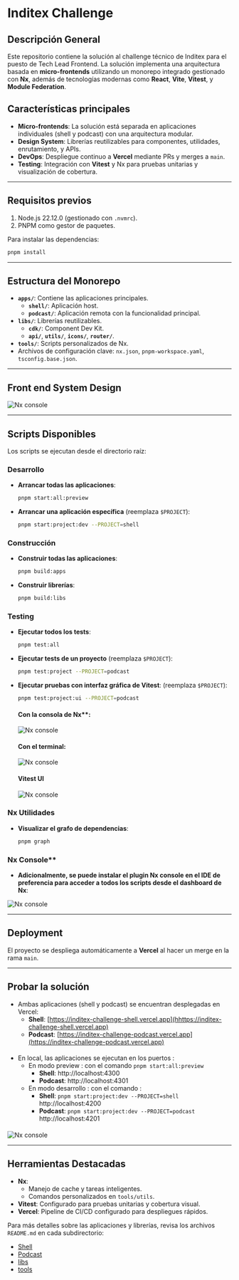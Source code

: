# Inditex Challenge

## Descripción General
Este repositorio contiene la solución al challenge técnico de Inditex para el puesto de Tech Lead Frontend. La solución implementa una arquitectura basada en **micro-frontends** utilizando un monorepo integrado gestionado con **Nx**, además de tecnologías modernas como **React**, **Vite**, **Vitest**, y **Module Federation**.

## Características principales
- **Micro-frontends**: La solución está separada en aplicaciones individuales (shell y podcast) con una arquitectura modular.
- **Design System**: Librerías reutilizables para componentes, utilidades, enrutamiento, y APIs.
- **DevOps**: Despliegue continuo a **Vercel** mediante PRs y merges a `main`.
- **Testing**: Integración con **Vitest** y Nx para pruebas unitarias y visualización de cobertura.

---

## Requisitos previos
1. Node.js 22.12.0 (gestionado con `.nvmrc`).
2. PNPM como gestor de paquetes.

Para instalar las dependencias:
```bash
pnpm install
```
___

## Estructura del Monorepo
- **`apps/`**: Contiene las aplicaciones principales.
  - **`shell/`**: Aplicación host.
  - **`podcast/`**: Aplicación remota con la funcionalidad principal.
- **`libs/`**: Librerías reutilizables.
  - **`cdk/`**: Component Dev Kit.
  - **`api/`**, **`utils/`**, **`icons/`**, **`router/`**.
- **`tools/`**: Scripts personalizados de Nx.
- Archivos de configuración clave: `nx.json`, `pnpm-workspace.yaml`, `tsconfig.base.json`.

---

## Front end System Design

![Nx console](readme-helpers/assets/images/front-system-design.png) 

---

## Scripts Disponibles
Los scripts se ejecutan desde el directorio raíz:

### Desarrollo
- **Arrancar todas las aplicaciones**:
  ```bash
  pnpm start:all:preview
  ```
- **Arrancar una aplicación específica** (reemplaza `$PROJECT`):
  ```bash
  pnpm start:project:dev --PROJECT=shell
  ```

### Construcción
- **Construir todas las aplicaciones**:
  ```bash
  pnpm build:apps
  ```
- **Construir librerías**:
  ```bash
  pnpm build:libs
  ```

### Testing
- **Ejecutar todos los tests**:
  ```bash
  pnpm test:all
  ```
- **Ejecutar tests de un proyecto** (reemplaza `$PROJECT`):
  ```bash
  pnpm test:project --PROJECT=podcast
  ```
- **Ejecutar pruebas con interfaz gráfica de Vitest**: (reemplaza `$PROJECT`):
  ```bash
  pnpm test:project:ui --PROJECT=podcast
  ```

  #### **Con la consola de Nx****:
  
  ![Nx console](readme-helpers/assets/images/vitest-ui-nx-console.gif)

  #### **Con el terminal**:
  
  ![Nx console](readme-helpers/assets/images/vitest-ui-terminal.gif)

  #### **Vitest UI**

  ![Nx console](readme-helpers/assets/images/vitest-ui-dashboard.gif)

### Nx Utilidades
- **Visualizar el grafo de dependencias**:
  ```bash
  pnpm graph
  ```

### Nx Console**
- **Adicionalmente, se puede instalar el plugin **Nx console** en el IDE de preferencia para acceder a todos los scripts desde el dashboard de Nx**:
  
![Nx console](readme-helpers/assets/images/nx-console.gif)

---

## Deployment
El proyecto se despliega automáticamente a **Vercel** al hacer un merge en la rama `main`.

---

## Probar la solución

- Ambas aplicaciones (shell y podcast) se encuentran desplegadas en Vercel:
  - **Shell**: [https://inditex-challenge-shell.vercel.app](hhttps://inditex-challenge-shell.vercel.app)
  - **Podcast**: [https://inditex-challenge-podcast.vercel.app](https://inditex-challenge-podcast.vercel.app)
####
- En local, las aplicaciones se ejecutan en los puertos :
  - En modo preview : con el comando `pnpm start:all:preview`
    - **Shell**: http://localhost:4300
    - **Podcast**: http://localhost:4301
  - En modo desarrollo : con el comando :
    - **Shell**: `pnpm start:project:dev --PROJECT=shell` http://localhost:4200
    - **Podcast**: `pnpm start:project:dev --PROJECT=podcast` http://localhost:4201
####

  ![Nx console](readme-helpers/assets/images/shell-demo.gif)

___

## Herramientas Destacadas
- **Nx**:
  - Manejo de cache y tareas inteligentes.
  - Comandos personalizados en `tools/utils`.
- **Vitest**: Configurado para pruebas unitarias y cobertura visual.
- **Vercel**: Pipeline de CI/CD configurado para despliegues rápidos.

Para más detalles sobre las aplicaciones y librerías, revisa los archivos `README.md` en cada subdirectorio:

- [Shell](./apps/shell/README.md)
- [Podcast](./apps/podcast/README.md)
- [libs](./libs/README.md)
- [tools](./tools/README.md)
